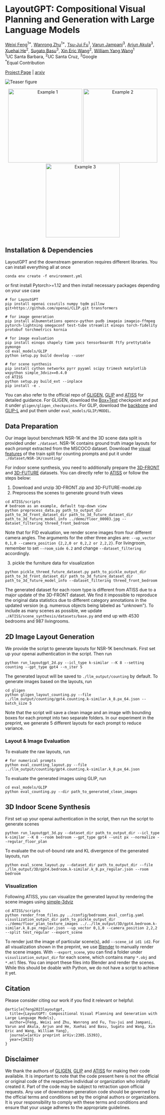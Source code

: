 # LayoutGPT: Compositional Visual Planning and Generation with Large Language Models


[Weixi Feng](https://weixi-feng.github.io/)<sup>1*</sup>,
[Wanrong Zhu](https://wanrong-zhu.com/)<sup>1*</sup>,
[Tsu-Jui Fu](https://tsujuifu.github.io/)<sup>1</sup>,
[Varun Jampani](https://varunjampani.github.io/)<sup>3</sup>,
[Arjun Akula](https://www.arjunakula.com/)<sup>3</sup>,
[Xuehai He](https://scholar.google.com/citations?user=kDzxOzUAAAAJ&)<sup>2</sup>,
[Sugato Basu](https://sites.google.com/site/sugatobasu/)<sup>3</sup>,
[Xin Eric Wang](https://eric-xw.github.io/)<sup>2</sup>,
[William Yang Wang](https://sites.cs.ucsb.edu/~william/)<sup>1</sup>
<br>
<sup>1</sup>UC Santa Barbara, <sup>2</sup>UC Santa Cruz, <sup>3</sup>Google
<br>
<sup>*</sup>Equal Contribution
<br>

[Project Page](https://layoutgpt.github.io/) | [arxiv](https://arxiv.org/abs/2305.15393)

![Teaser figure](assets/teaser.jpg)

<p style="text-align: center;">
    <img width="240" alt="Example 1" src="assets/28445.gif"/>
    <img width="240" alt="Example 2" src="assets/10043.gif"/>
    <img width="240" alt="Example 3" src="assets/2050.gif"/>
    <!-- <img width="240" alt="Example 4" src="assets/326.gif"/> -->
</p>

## Installation & Dependencies
LayoutGPT and the downstream generation requires different libraries. You can install everything all at once
```
conda env create -f environment.yml
```
or first install Pytorch>=1.12 and then install necessary packages depending on your use case
```
# for LayoutGPT
pip install openai cssutils numpy tqdm pillow git+https://github.com/openai/CLIP.git transformers

# for image generation
pip install albumentations opencv-python pudb imageio imageio-ffmpeg pytorch-lightning omegaconf test-tube streamlit einops torch-fidelity  protobuf torchmetrics kornia

# for image evaluation
pip install einops shapely timm yacs tensorboardX ftfy prettytable pymongo
cd eval_models/GLIP
python setup.py build develop --user

# for scene synthesis
pip install cython networkx pyrr pyyaml scipy trimesh matplotlib wxpython simple_3dviz==0.4.0
cd ATISS
python setup.py build_ext --inplace
pip install -e .
```
You can also refer to the official repo of [GLIGEN](https://github.com/gligen/GLIGEN/tree/master), [GLIP](https://github.com/microsoft/GLIP) and [ATISS](https://github.com/nv-tlabs/ATISS/tree/master) for detailed guidance. 
For GLIGEN, download the [Box+Text](https://github.com/gligen/GLIGEN/tree/master#download-gligen-models) checkpoint and put it under ```gligen/gligen_checkpoints```. For GLIP, download the [backbone](https://github.com/microsoft/GLIP#installation-and-setup) and [GLIP-L](https://github.com/microsoft/GLIP#model-zoo) and put them under ```eval_models/GLIP/MODEL```.

## Data Preparation
Our image layout benchmark NSR-1K and the 3D scene data split is provided under ```./dataset```. NSR-1K contains ground truth image layouts for each prompt extracted from the MSCOCO dataset. Download the [visual features](https://drive.google.com/file/d/11ypmlZW9CAepdkgDHfuVlCqbXGut0XsP/view?usp=sharing) of the train split for counting prompts and put it under ```./dataset/NSR-1K/counting/```


For indoor scene synthesis, you need to additionally prepare the [3D-FRONT](https://tianchi.aliyun.com/specials/promotion/alibaba-3d-scene-dataset) and [3D-FUTURE](https://tianchi.aliyun.com/specials/promotion/alibaba-3d-future) datasets. You can directly refer to [ATISS](https://github.com/nv-tlabs/ATISS/tree/master#dataset) or follow the steps below:

1. Download and unzip 3D-FRONT.zip and 3D-FUTURE-model.zip
2. Preprocess the scenes to generate ground truth views
```
cd ATISS/scripts
# bedroom as an example, default top-down view
python preprocess_data.py path_to_output_dir path_to_3d_front_dataset_dir path_to_3d_future_dataset_dir path_to_3d_future_model_info ../demo/floor_00003.jpg --dataset_filtering threed_front_bedroom
```
Note that for FID evaluation, we render scene images from four different camera angles. The arguments for the other three angles are: ```--up_vector 0,1,0 --camera_position {2,2,0 or 0,2,2 or 2,2,2}```. For livingroom, remember to set ```--room_side 6.2``` and change ```--dataset_filtering``` accordingly.

3. pickle the furniture data for visualization
```
python pickle_threed_future_dataset.py path_to_pickle_output_dir path_to_3d_front_dataset_dir path_to_3d_future_dataset_dir path_to_3d_future_model_info --dataset_filtering threed_front_bedroom
```

The generated dataset for each room type is different from ATISS due to a major update of the 3D-FRONT dataset. We find it impossible to reproduce the original data statistics due to different category annotations in the updated version (e.g. numerous objects being labeled as "unknown"). To include as many scenes as possible, we update ```./ATISS/scene_synthesis/datasets/base.py``` and end up with 4530 bedrooms and 987 livingrooms.

## 2D Image Layout Generation
We provide the script to generate layouts for NSR-1K benchmark. First set up your openai authentication in the script. Then run
```
python run_layoutgpt_2d.py --icl_type k-similar --K 8 --setting counting --gpt_type gpt4 --n_iter 5
```
The generated layout will be saved to ```./llm_output/counting``` by default. To generate images based on the layouts, run
```
cd gligen
python gligen_layout_counting.py --file ../llm_output/counting/gpt4.counting.k-similar.k_8.px_64.json --batch_size 5
```
Note that the script will save a clean image and an image with bounding boxes for each prompt into two separate folders. In our experiment in the preprint, we generate 5 different layouts for each prompt to reduce variance. 

### Layout & Image Evaluation
To evaluate the raw layouts, run
```
# for numerical prompts
python eval_counting_layout.py --file ../llm_output/counting/gpt4.counting.k-similar.k_8.px_64.json
```
To evaluate the generated images using GLIP, run
```
cd eval_models/GLIP
python eval_counting.py --dir path_to_generated_clean_images
```


## 3D Indoor Scene Synthesis
First set up your openai authentication in the script, then run the script to generate scenes
```
python run_layoutgpt_3d.py --dataset_dir path_to_output_dir --icl_type k-similar --K 8 --room bedroom --gpt_type gpt4 --unit px --normalize --regular_floor_plan
```
To evaluate the out-of-bound rate and KL divergence of the generated layouts, run
```
python eval_scene_layout.py --dataset_dir path_to_output_dir --file ./llm_output/3D/gpt4.bedroom.k-similar.k_8.px_regular.json --room bedroom
```
### Visualization
Following ATISS, you can visualize the generated layout by rendering the scene images using [simple-3dviz](https://simple-3dviz.com/)
```
cd ATISS/scripts
python render_from_files.py ../config/bedrooms_eval_config.yaml visuslization_output_dir path_to_pickle_output_dir ../demo/floor_plan_texture_images ../../llm_output/3D/gpt4.bedroom.k-similar.k_8.px_regular.json --up_vector 0,1,0 --camera_position 2,2,2 --split test_regular --export_scene
```
To render just the image of particular scene(s), add ```--scene_id id1 id2```. For all visualization shown in the preprint, we use [Blender](https://www.blender.org/) to manually render the scene images. With ```--export_scene```, you can find a folder under ```visuslization_output_dir```  for each scene, which contains many ```*.obj``` and ```*.mtl``` files. You can import these files into Blender and render the scenes. While this should be doable with Python, we do not have a script to achieve it yet.  


## Citation
Please consider citing our work if you find it relevant or helpful:
```
@article{feng2023layoutgpt,
  title={LayoutGPT: Compositional Visual Planning and Generation with Large Language Models},
  author={Feng, Weixi and Zhu, Wanrong and Fu, Tsu-jui and Jampani, Varun and Akula, Arjun and He, Xuehai and Basu, Sugato and Wang, Xin Eric and Wang, William Yang},
  journal={arXiv preprint arXiv:2305.15393},
  year={2023}
}
```

## Disclaimer
We thank the authors of [GLIGEN](https://github.com/gligen/GLIGEN/tree/master), [GLIP](https://github.com/microsoft/GLIP) and [ATISS](https://github.com/nv-tlabs/ATISS/tree/master) for making their code available. It is important to note that the code present here is not the official or original code of the respective individual or organization who initially created it. Part of the code may be subject to retraction upon official requests. Any use of downstream generation code should be governed by the official terms and conditions set by the original authors or organizations. It is your responsibility to comply with these terms and conditions and ensure that your usage adheres to the appropriate guidelines.